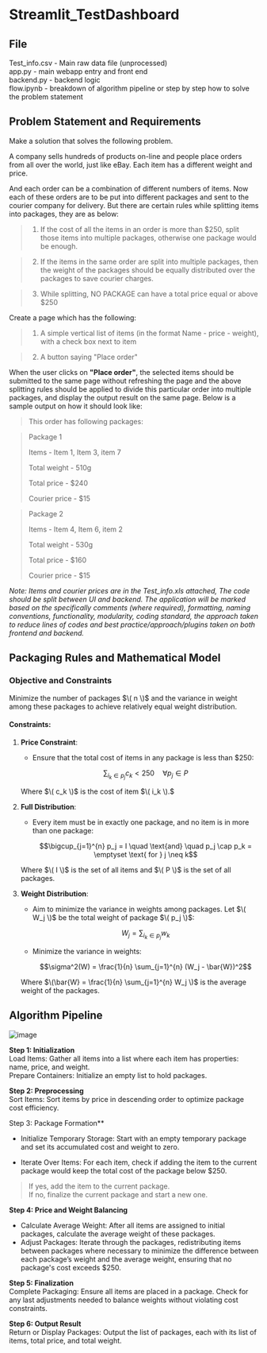 # Streamlit_TestDashboard

## File 
Test_info.csv - Main raw data file (unprocessed) <br>
app.py - main webapp entry and front end  <br>
backend.py - backend logic  <br>
flow.ipynb - breakdown of algorithm pipeline or step by step how to solve the problem statement  <br>

## Problem Statement and Requirements

Make a solution that solves the following problem.

A company sells hundreds of products on-line and people place orders from all over the world, just like eBay. Each item has a different weight and price.

And each order can be a combination of different numbers of items. Now each of these orders are to be put into different packages and sent to the courier company for delivery.
But there are certain rules while splitting items into packages, they are as below:

> 1. If the cost of all the items in an order is more than $250, split those items into multiple packages, otherwise one package would be enough.

> 2. If the items in the same order are split into multiple packages, then the weight of the packages should be equally distributed over the packages to save courier charges.

> 3. While splitting, NO PACKAGE can have a total price equal or above $250

Create a page which has the following:

> 1. A simple vertical list of items (in the format Name - price - weight), with a check box next to item

> 2. A button saying "Place order"

When the user clicks on **"Place order"**, the selected items should be submitted to the same page without refreshing the page and the above splitting rules should be applied to divide this particular
order into multiple packages, and display the output result on the same page. Below is a sample
output on how it should look like:

>This order has following packages:

>Package 1
>
>Items - Item 1, Item 3, item 7
>
>Total weight - 510g
>
>Total price - $240
>
>Courier price - $15


>Package 2
>
>Items - Item 4, Item 6, item 2
>
>Total weight - 530g
>
>Total price - $160
>
>Courier price - $15

*Note: Items and courier prices are in the Test_info.xls attached, The code should be split between UI and
backend. The application will be marked based on the specifically comments (where required), formatting,
naming conventions, functionality, modularity, coding standard, the approach taken to reduce lines of codes
and best practice/approach/plugins taken on both frontend and backend.*


## Packaging Rules and Mathematical Model

### Objective and Constraints

Minimize the number of packages $\( n \)$ and the variance in weight among these packages to achieve relatively equal weight distribution.

#### Constraints:
1. **Price Constraint**:
   - Ensure that the total cost of items in any package is less than $250:
   
     $$\sum_{i_k \in p_j} c_k < 250 \quad \forall p_j \in P$$

   Where  $\( c_k \)$  is the cost of item $\( i_k \).$
   

3. **Full Distribution**:
   - Every item must be in exactly one package, and no item is in more than one package:

     $$\bigcup_{j=1}^{n} p_j = I \quad \text{and} \quad p_j \cap p_k = \emptyset \text{ for } j \neq k$$
   
   Where $\( I \)$ is the set of all items and $\( P \)$ is the set of all packages.

4. **Weight Distribution**:
   - Aim to minimize the variance in weights among packages. Let $\( W_j \)$ be the total weight of package $\( p_j \)$:

     $$W_j = \sum_{i_k \in p_j} w_k$$
     
   - Minimize the variance in weights:

     $$\sigma^2(W) = \frac{1}{n} \sum_{j=1}^{n} (W_j - \bar{W})^2$$
     
   Where $\(\bar{W} = \frac{1}{n} \sum_{j=1}^{n} W_j \)$ is the average weight of the packages. <br/>

## Algorithm Pipeline

![image](https://github.com/wanasyraf4/Streamlit_TestDashboard/assets/107595740/fe203fbb-3581-4434-8fa0-b0a680dbccc2)


**Step 1: Initialization** <br/>
Load Items: Gather all items into a list where each item has properties: name, price, and weight. <br/>
Prepare Containers: Initialize an empty list to hold packages. <br/>

**Step 2: Preprocessing** <br/>
Sort Items: Sort items by price in descending order to optimize package cost efficiency.

Step 3: Package Formation** <br/>
- Initialize Temporary Storage:
Start with an empty temporary package and set its accumulated cost and weight to zero.<br/>

- Iterate Over Items:
For each item, check if adding the item to the current package would keep the total cost of the package below $250.
>If yes, add the item to the current package.<br/>
>If no, finalize the current package and start a new one. <br/>

**Step 4: Price and Weight Balancing**<br>
- Calculate Average Weight:
After all items are assigned to initial packages, calculate the average weight of these packages.<br/>
- Adjust Packages:
Iterate through the packages, redistributing items between packages where necessary to minimize the difference between each package’s weight and the average weight, ensuring that no package's cost exceeds $250. <br/>

**Step 5: Finalization**<br>
Complete Packaging:
Ensure all items are placed in a package.
Check for any last adjustments needed to balance weights without violating cost constraints.

**Step 6: Output Result**<br>
Return or Display Packages:
Output the list of packages, each with its list of items, total price, and total weight.
